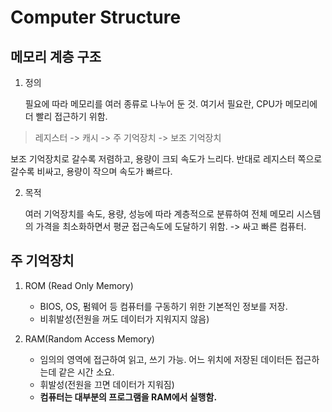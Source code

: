 # Computer Structure
## 메모리 계층 구조
1. 정의

	필요에 따라 메모리를 여러 종류로 나누어 둔 것. 여기서 필요란, CPU가 메모리에 더 빨리 접근하기 위함.

 > 레지스터 -> 캐시 -> 주 기억장치 -> 보조 기억장치

보조 기억장치로 갈수록 저렴하고, 용량이 크되 속도가 느리다. 반대로 레지스터 쪽으로 갈수록 비싸고, 용량이 작으며 속도가 빠르다.

2. 목적

	 여러 기억장치를 속도, 용량, 성능에 따라 계층적으로 분류하여 전체 메모리 시스템의 가격을 최소화하면서 평균 접근속도에 도달하기 위함. -> 싸고 빠른 컴퓨터.

 ## 주 기억장치
 1. ROM (Read Only Memory)
	- BIOS, OS, 펌웨어 등 컴퓨터를 구동하기 위한 기본적인 정보를 저장.
	- 비휘발성(전원을 꺼도 데이터가 지워지지 않음)

2. RAM(Random Access Memory)
	- 임의의 영역에 접근하여 읽고, 쓰기 가능. 어느 위치에 저장된 데이터든 접근하는데 같은 시간 소요.
	- 휘발성(전원을 끄면 데이터가 지워짐)
	- **컴퓨터는 대부분의 프로그램을 RAM에서 실행함.**